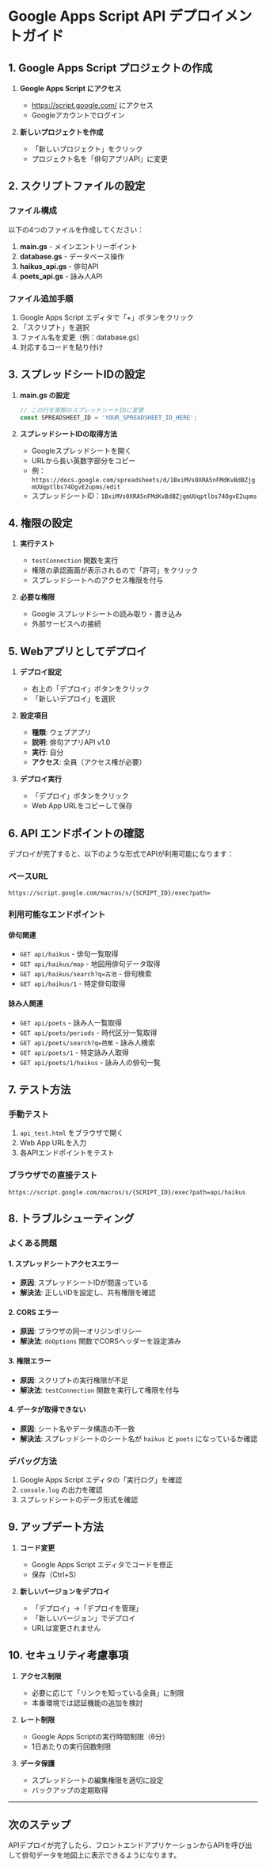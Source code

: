 # Google Apps Script API デプロイメントガイド

## 1. Google Apps Script プロジェクトの作成

1. **Google Apps Script にアクセス**
   - https://script.google.com/ にアクセス
   - Googleアカウントでログイン

2. **新しいプロジェクトを作成**
   - 「新しいプロジェクト」をクリック
   - プロジェクト名を「俳句アプリAPI」に変更

## 2. スクリプトファイルの設定

### ファイル構成
以下の4つのファイルを作成してください：

1. **main.gs** - メインエントリーポイント
2. **database.gs** - データベース操作
3. **haikus_api.gs** - 俳句API
4. **poets_api.gs** - 詠み人API

### ファイル追加手順
1. Google Apps Script エディタで「+」ボタンをクリック
2. 「スクリプト」を選択
3. ファイル名を変更（例：database.gs）
4. 対応するコードを貼り付け

## 3. スプレッドシートIDの設定

1. **main.gs の設定**
   ```javascript
   // この行を実際のスプレッドシートIDに変更
   const SPREADSHEET_ID = 'YOUR_SPREADSHEET_ID_HERE';
   ```

2. **スプレッドシートIDの取得方法**
   - Googleスプレッドシートを開く
   - URLから長い英数字部分をコピー
   - 例：`https://docs.google.com/spreadsheets/d/1BxiMVs0XRA5nFMdKvBdBZjgmUUqptlbs74OgvE2upms/edit`
   - スプレッドシートID：`1BxiMVs0XRA5nFMdKvBdBZjgmUUqptlbs74OgvE2upms`

## 4. 権限の設定

1. **実行テスト**
   - `testConnection` 関数を実行
   - 権限の承認画面が表示されるので「許可」をクリック
   - スプレッドシートへのアクセス権限を付与

2. **必要な権限**
   - Google スプレッドシートの読み取り・書き込み
   - 外部サービスへの接続

## 5. Webアプリとしてデプロイ

1. **デプロイ設定**
   - 右上の「デプロイ」ボタンをクリック
   - 「新しいデプロイ」を選択

2. **設定項目**
   - **種類**: ウェブアプリ
   - **説明**: 俳句アプリAPI v1.0
   - **実行**: 自分
   - **アクセス**: 全員（アクセス権が必要）

3. **デプロイ実行**
   - 「デプロイ」ボタンをクリック
   - Web App URLをコピーして保存

## 6. API エンドポイントの確認

デプロイが完了すると、以下のような形式でAPIが利用可能になります：

### ベースURL
```
https://script.google.com/macros/s/{SCRIPT_ID}/exec?path=
```

### 利用可能なエンドポイント

#### 俳句関連
- `GET api/haikus` - 俳句一覧取得
- `GET api/haikus/map` - 地図用俳句データ取得
- `GET api/haikus/search?q=古池` - 俳句検索
- `GET api/haikus/1` - 特定俳句取得

#### 詠み人関連
- `GET api/poets` - 詠み人一覧取得
- `GET api/poets/periods` - 時代区分一覧取得
- `GET api/poets/search?q=芭蕉` - 詠み人検索
- `GET api/poets/1` - 特定詠み人取得
- `GET api/poets/1/haikus` - 詠み人の俳句一覧

## 7. テスト方法

### 手動テスト
1. `api_test.html` をブラウザで開く
2. Web App URLを入力
3. 各APIエンドポイントをテスト

### ブラウザでの直接テスト
```
https://script.google.com/macros/s/{SCRIPT_ID}/exec?path=api/haikus
```

## 8. トラブルシューティング

### よくある問題

#### 1. スプレッドシートアクセスエラー
- **原因**: スプレッドシートIDが間違っている
- **解決法**: 正しいIDを設定し、共有権限を確認

#### 2. CORS エラー
- **原因**: ブラウザの同一オリジンポリシー
- **解決法**: `doOptions` 関数でCORSヘッダーを設定済み

#### 3. 権限エラー
- **原因**: スクリプトの実行権限が不足
- **解決法**: `testConnection` 関数を実行して権限を付与

#### 4. データが取得できない
- **原因**: シート名やデータ構造の不一致
- **解決法**: スプレッドシートのシート名が `haikus` と `poets` になっているか確認

### デバッグ方法
1. Google Apps Script エディタの「実行ログ」を確認
2. `console.log` の出力を確認
3. スプレッドシートのデータ形式を確認

## 9. アップデート方法

1. **コード変更**
   - Google Apps Script エディタでコードを修正
   - 保存（Ctrl+S）

2. **新しいバージョンをデプロイ**
   - 「デプロイ」→「デプロイを管理」
   - 「新しいバージョン」でデプロイ
   - URLは変更されません

## 10. セキュリティ考慮事項

1. **アクセス制限**
   - 必要に応じて「リンクを知っている全員」に制限
   - 本番環境では認証機能の追加を検討

2. **レート制限**
   - Google Apps Scriptの実行時間制限（6分）
   - 1日あたりの実行回数制限

3. **データ保護**
   - スプレッドシートの編集権限を適切に設定
   - バックアップの定期取得

---

## 次のステップ

APIデプロイが完了したら、フロントエンドアプリケーションからAPIを呼び出して俳句データを地図上に表示できるようになります。